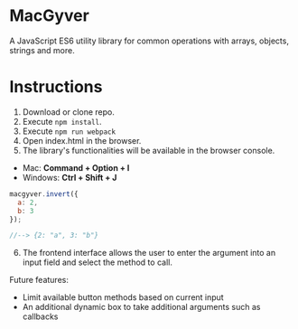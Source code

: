 # MacGyver

A JavaScript ES6 utility library for common operations with
arrays, objects, strings and more.

# Instructions

1) Download or clone repo.
2) Execute `npm install`.
3) Execute `npm run webpack`
4) Open index.html in the browser.
5) The library's functionalities will be available in the browser console.
  - Mac: **Command + Option + I**
  - Windows: **Ctrl + Shift + J**

```javascript
macgyver.invert({
  a: 2,
  b: 3
});

//--> {2: "a", 3: "b"}
```

6) The frontend interface allows the user to enter the argument
into an input field and select the method to call.

Future features:
- Limit available button methods based on current input
- An additional dynamic box to take additional arguments such as callbacks
